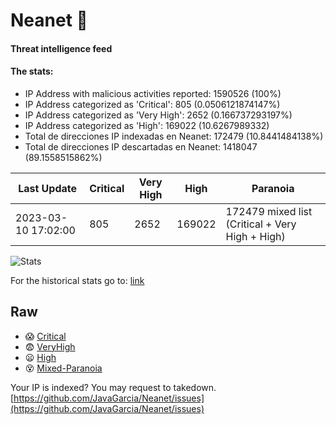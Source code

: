 # Neanet :hocho:
#### Threat intelligence feed
#### The stats:

- IP Address with malicious activities reported: 1590526 (100%)
- IP Address categorized as 'Critical':  805 (0.0506121874147%)
- IP Address categorized as 'Very High':  2652 (0.166737293197%)
- IP Address categorized as 'High':  169022 (10.6267989332)
- Total de direcciones IP indexadas en Neanet:  172479 (10.8441484138%)
- Total de direcciones IP descartadas en Neanet:  1418047 (89.1558515862%)

| Last Update | Critical | Very High | High | Paranoia |
| --- | --- | --- | --- | --- |
| 2023-03-10 17:02:00 | 805 | 2652 | 169022 | 172479 mixed list (Critical + Very High + High)|

![Stats](https://docs.google.com/spreadsheets/d/e/2PACX-1vSnaNMIXVabIpDJjufMlzH7poXnshF3mgd8Is1g9ytUEzVsP5my4Trn8f-xkoLLQ38xpL3HtmUexLo6/pubchart?oid=501124687&format=image)

For the historical stats go to: [link](/stats.csv)
## Raw
- :scream: [Critical](https://raw.githubusercontent.com/JavaGarcia/Neanet/master/blacklists/neanet_critical.txt)
- :fearful: [VeryHigh](https://raw.githubusercontent.com/JavaGarcia/Neanet/master/blacklists/neanet_veryHigh.txtt)
- :frowning: [High](https://raw.githubusercontent.com/JavaGarcia/Neanet/master/blacklists/neanet_high.txt)
- :dizzy_face: [Mixed-Paranoia](https://raw.githubusercontent.com/JavaGarcia/Neanet/master/blacklists/neanet_all.txt)


Your IP is indexed? You may request to takedown. [https://github.com/JavaGarcia/Neanet/issues](https://github.com/JavaGarcia/Neanet/issues)





































































































































































































































































































































































































































































































































































































































































































































































































































































































































































































































































































































































































































































































































































































































































































































































































































































































































































































































































































































































































































































































































































































































































































































































































































































































































































































































































































































































































































































































































































































































































































































































































































































































































































































































































































































































































































































































































































































































































































































































































































































































































































































































































































































































































































































































































































































































































































































































































































































































































































































































































































































































































































































































































































































































































































































































































































































































































































































































































































































































































































































































































































































































































































































































































































































































































































































































































































































































































































































































































































































































































































































































































































































































































































































































































































































































































































































































































































































































































































































































































































































































































































































































































































































































































































































































































































































































































































































































































































































































































































































































































































































































































































































































































































































































































































































































































































































































































































































































































































































































